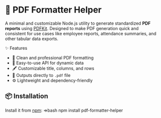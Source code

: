 # 📄 PDF Formatter Helper

A minimal and customizable Node.js utility to generate standardized **PDF reports** using [PDFKit](https://github.com/foliojs/pdfkit). Designed to make PDF generation quick and consistent for use cases like employee reports, attendance summaries, and other tabular data exports.

 ✨ Features

- 📄 Clean and professional PDF formatting
- 🧩 Easy-to-use API for dynamic data
- 🖋️ Customizable title, columns, and rows
- 💾 Outputs directly to `.pdf` file
- ⚙️ Lightweight and dependency-friendly

## 📦 Installation

Install it from [npm](https://www.npmjs.com/package/pdf-formatter-helper):
=>bash
npm install pdf-formatter-helper
